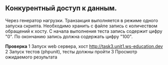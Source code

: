 ## Конкурентный доступ к данным.

Через генератор нагрузки. Транзакция выполняется в режиме одного запуска скрипта.
Необходимо хранить с файле запись с количеством обращений к хосту. С начала выполнения теста запись содержит цифру "0".
По окончанию запись должна содержать цифру "100".

**Проверка**
1 Запуск web сервера, хост http://task3.unit1.ws-education.dev
2 Запуск тестов (phpunit), тесты должны пройти
3 Просмотр ожидаемого результата